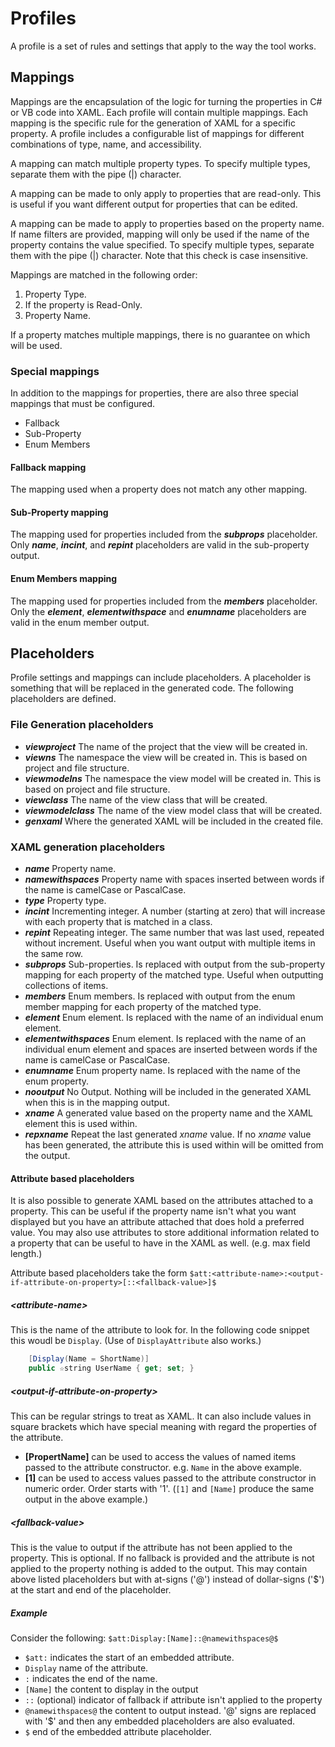# Profiles

A profile is a set of rules and settings that apply to the way the tool works.

## Mappings

Mappings are the encapsulation of the logic for turning the properties in C# or VB code into XAML.
Each profile will contain multiple mappings.
Each mapping is the specific rule for the generation of XAML for a specific property. A profile includes a configurable list of mappings for different combinations of type, name, and accessibility.

A mapping can match multiple property types. To specify multiple types, separate them with the pipe (|) character.

A mapping can be made to only apply to properties that are read-only. This is useful if you want different output for properties that can be edited.

A mapping can be made to apply to properties based on the property name. If name filters are provided, mapping will only be used if the name of the property contains the value specified. To specify multiple types, separate them with the pipe (|) character. Note that this check is case insensitive.

Mappings are matched in the following order:

1. Property Type.
2. If the property is Read-Only.
3. Property Name.

If a property matches multiple mappings, there is no guarantee on which will be used.

### Special mappings

In addition to the mappings for properties, there are also three special mappings that must be configured.

- Fallback
- Sub-Property
- Enum Members

#### Fallback mapping

The mapping used when a property does not match any other mapping.

#### Sub-Property mapping

The mapping used for properties included from the **$subprops$** placeholder.
Only **$name$**, **$incint$**, and **$repint$** placeholders are valid in the sub-property output.

#### Enum Members mapping

The mapping used for properties included from the **$members$** placeholder.
Only the **$element$**, **$elementwithspace$** and **$enumname$** placeholders are valid in the enum member output.

## Placeholders

Profile settings and mappings can include placeholders. A placeholder is something that will be replaced in the generated code. The following placeholders are defined.

### File Generation placeholders

- **$viewproject$** The name of the project that the view will be created in.
- **$viewns$** The namespace the view will be created in. This is based on project and file structure.
- **$viewmodelns$** The namespace the view model will be created in. This is based on project and file structure.
- **$viewclass$** The name of the view class that will be created.
- **$viewmodelclass$** The name of the view model class that will be created.
- **$genxaml$** Where the generated XAML will be included in the created file.

### XAML generation placeholders

- **$name$** Property name.
- **$namewithspaces$** Property name with spaces inserted between words if the name is camelCase or PascalCase.
- **$type$** Property type.
- **$incint$** Incrementing integer. A number (starting at zero) that will increase with each property that is matched in a class.
- **$repint$** Repeating integer. The same number that was last used, repeated without increment. Useful when you want output with multiple items in the same row.
- **$subprops$** Sub-properties. Is replaced with output from the sub-property mapping for each property of the matched type. Useful when outputting collections of items.
- **$members$** Enum members. Is replaced with output from the enum member mapping for each property of the matched type.
- **$element$** Enum element. Is replaced with the name of an individual enum element.
- **$elementwithspaces$** Enum element. Is replaced with the name of an individual enum element and spaces are inserted between words if the name is camelCase or PascalCase.
- **$enumname$** Enum property name. Is replaced with the name of the enum property.
- **$nooutput$** No Output. Nothing will be included in the generated XAML when this is in the mapping output.
- **$xname$** A generated value based on the property name and the XAML element this is used within.
- **$repxname$** Repeat the last generated $xname$ value. If no $xname$ value has been generated, the attribute this is used within will be omitted from the output.

#### Attribute based placeholders

It is also possible to generate XAML based on the attributes attached to a property. This can be useful if the property name isn't what you want displayed but you have an attribute attached that does hold a preferred value.
You may also use attributes to store additional information related to a property that can be useful to have in the XAML as well. (e.g. max field length.)

Attribute based placeholders take the form `$att:<attribute-name>:<output-if-attribute-on-property>[::<fallback-value>]$`

##### &lt;attribute-name&gt;

This is the name of the attribute to look for. In the following code snippet this woudl be `Display`. (Use of `DisplayAttribute` also works.)

```csharp
    [Display(Name = ShortName)]
    public ☆string UserName { get; set; }
```

##### &lt;output-if-attribute-on-property&gt;

This can be regular strings to treat as XAML. It can also include values in square brackets which have special meaning with regard the properties of the attribute.

- **[PropertName]** can be used to access the values of named items passed to the attribute constructor. e.g. `Name` in the above example.
- **[1]** can be used to access values passed to the attribute constructor in numeric order. Order starts with '1'. (`[1]` and `[Name]` produce the same output in the above example.)

##### &lt;fallback-value&gt;

This is the value to output if the attribute has not been applied to the property.
This is optional. If no fallback is provided and the attribute is not applied to the property nothing is added to the output.
This may contain above listed placeholders but with at-signs ('@') instead of dollar-signs ('\$') at the start and end of the placeholder.

##### Example

Consider the following: `$att:Display:[Name]::@namewithspaces@$`

- `$att:` indicates the start of an embedded attribute.
- `Display` name of the attribute.
- `:` indicates the end of the name.
- `[Name]` the content to display in the output
- `::` (optional) indicator of fallback if attribute isn't applied to the property
- `@namewithspaces@` the content to output instead. '@' signs are replaced with '\$' and then any embedded placeholders are also evaluated.
- `$` end of the embedded attribute placeholder.
